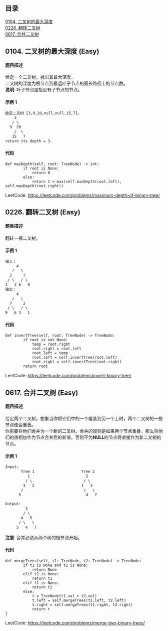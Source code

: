 ## 目录
[0104. 二叉树的最大深度](#0104)    
[0226. 翻转二叉树](#0226)  
[0617. 合并二叉树](#0617)    

<a name="0104"></a>
## 0104. 二叉树的最大深度 (Easy)
#### 题目描述
给定一个二叉树，找出其最大深度。  
二叉树的深度为根节点到最远叶子节点的最长路径上的节点数。  
**说明**: 叶子节点是指没有子节点的节点。  
#### 示例 1
```html
给定二叉树 [3,9,20,null,null,15,7]，
    3
   / \
  9  20
    /  \
   15   7
return its depth = 3.
```
#### 代码
``` python3
def maxDepth(self, root: TreeNode) -> int:
        if root is None:
            return 0
        else:
            return 1 + max(self.maxDepth(root.left), self.maxDepth(root.right))
```
LeetCode: https://leetcode.com/problems/maximum-depth-of-binary-tree/

<a name="0226"></a>
## 0226. 翻转二叉树 (Easy) 
#### 题目描述
翻转一棵二叉树。  
#### 示例 1
```html
输入：
     4
   /   \
  2     7
 / \   / \
1   3 6   9
输出：
     4
   /   \
  7     2
 / \   / \
9   6 3   1
```
#### 代码
``` python3
def invertTree(self, root: TreeNode) -> TreeNode:
        if root is not None:
            temp = root.right
            root.right = root.left
            root.left = temp
            root.left = self.invertTree(root.left)
            root.right = self.invertTree(root.right)
        return root
```
LeetCode: https://leetcode.com/problems/invert-binary-tree/

<a name="0617"></a>
## 0617. 合并二叉树 (Easy) 
#### 题目描述
给定两个二叉树，想象当你将它们中的一个覆盖到另一个上时，两个二叉树的一些节点便会重叠。   
你需要将他们合并为一个新的二叉树。合并的规则是如果两个节点重叠，那么将他们的值相加作为节点合并后的新值，否则不为**NULL**的节点将直接作为新二叉树的节点。  
#### 示例 1
```html
Input:
       Tree 1                     Tree 2
          1                         2
         / \                       / \
        3   2                     1   3
       /                           \   \
      5                             4   7

Output:
         3
        / \
       4   5
      / \   \
     5   4   7
```
**注意**: 合并必须从两个树的根节点开始。
#### 代码
``` python3
def mergeTrees(self, t1: TreeNode, t2: TreeNode) -> TreeNode:
        if t1 is None and t2 is None:
            return None
        elif t2 is None:
            return t1
        elif t1 is None:
            return t2
        else:
            t = TreeNode(t1.val + t2.val)
            t.left = self.mergeTrees(t1.left, t2.left)
            t.right = self.mergeTrees(t1.right, t2.right)
            return t
}
```
LeetCode: https://leetcode.com/problems/merge-two-binary-trees/
